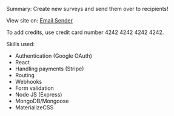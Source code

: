 Summary:
Create new surveys and send them over to recipients!

View site on: [Email Sender](https://salty-falls-10619.herokuapp.com/)

To add credits, use credit card number 4242 4242 4242 4242.

Skills used:

- Authentication (Google OAuth)
- React
- Handling payments (Stripe)
- Routing
- Webhooks
- Form validation
- Node JS (Express)
- MongoDB/Mongoose
- MaterializeCSS
